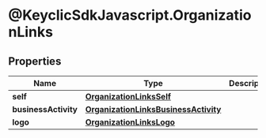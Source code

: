 # @KeyclicSdkJavascript.OrganizationLinks

## Properties
Name | Type | Description | Notes
------------ | ------------- | ------------- | -------------
**self** | [**OrganizationLinksSelf**](OrganizationLinksSelf.md) |  | [optional] 
**businessActivity** | [**OrganizationLinksBusinessActivity**](OrganizationLinksBusinessActivity.md) |  | [optional] 
**logo** | [**OrganizationLinksLogo**](OrganizationLinksLogo.md) |  | [optional] 


